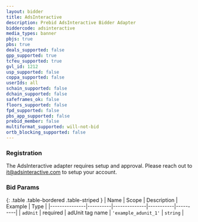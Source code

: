 ```yaml
---
layout: bidder
title: AdsInteractive
description: Prebid AdsInteractive Bidder Adapter
biddercode: adsinteractive
media_types: banner
pbjs: true
pbs: true
deals_supported: false
gpp_supported: true
tcfeu_supported: true
gvl_id: 1212
usp_supported: false
coppa_supported: false
userIds: all
schain_supported: false
dchain_supported: false
safeframes_ok: false
floors_supported: false
fpd_supported: false
pbs_app_supported: false
prebid_member: false
multiformat_supported: will-not-bid
ortb_blocking_supported: false
---
```


### Registration

The AdsInteractive adapter requires setup and approval. Please reach out to <it@adsinteractive.com> to setup your account.

### Bid Params

{: .table .table-bordered .table-striped }
| Name          | Scope    | Description  | Example   | Type     |
|---------------|----------|--------------|-----------|----------|
| `adUnit` | required | adUnit tag name | `'example_adunit_1'` | `string` |
